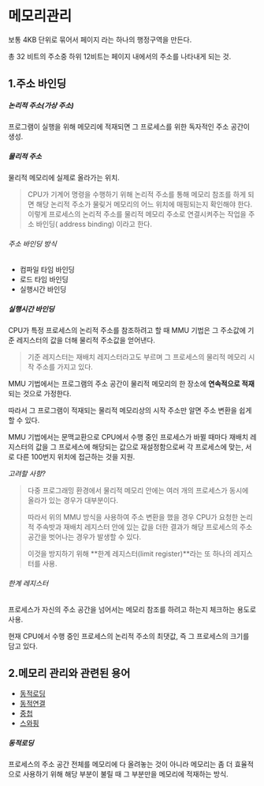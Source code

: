 메모리관리
=========

보통 4KB 단위로 묶어서 페이지 라는 하나의 행정구역을 만든다.

총 32 비트의 주소중 하위 12비트는 페이지 내에서의 주소를 나타내게 되는 것.
  
  
  
  
  



1.주소 바인딩
----


##### 논리적 주소(가상 주소)

프로그램이 실행을 위해 메모리에 적재되면 그 프로세스를 위한 독자적인 주소 공간이 생성.

##### 물리적 주소

물리적 메모리에 실제로 올라가는 위치.

> CPU가 기계어 명령을 수행하기 위해 논리적 주소를 통해 메모리 참조를 하게 되면 해당 논리적 주소가 물맂거 메모리의 어느 위치에 매핑되는지 확인해야 한다. 이렇게 프로세스의 논리적 주소를 물리적 메모리 주소로 연결시켜주는 작업을 주소 바인딩( address binding) 이라고 한다.




###### 주소 바인딩 방식

- 컴파일 타임 바인딩
- 로드 타임 바인딩
- 실행시간 바인딩




##### 실행시간 바인딩

CPU가 특정 프로세스의 논리적 주소를 참조하려고 할 때 MMU 기법은 그 주소값에 기준 레지스터의 값을 더해 물리적 주소값을 얻어낸다.

> 기준 레지스터는 재배치 레지스터라고도 부르며 그 프로세스의 물리적 메모리 시작 주소를 가지고 있다.

MMU 기법에서는 프로그램의 주소 공간이 물리적 메모리의 한 장소에 **연속적으로 적재**되는 것으로 가정한다.

따라서 그 프로그램이 적재되는 물리적 메모리상의 시작 주소만 알면 주소 변환을 쉽게 할 수 있다.

MMU 기법에서는 문맥교환으로 CPU에서 수행 중인 프로세스가 바뀔 때마다 재배치 레지스터의 값을 그 프로세스에 해당되는 값으로 재설정함으로써 각 프로세스에 맞는, 서로 다른 100번지 위치에 접근하는 것을 지원.




*고려할 사항?*

> 다중 프로그래밍 환경에서 물리적 메모리 안에는 여러 개의 프로세스가 동시에 올라가 있는 경우가 대부분이다.
>
> 따라서  위의 MMU 방식을 사용하여 주소 변환을 했을 경우 CPU가 요청한 논리적 주속밧과 재배치 레지스터 안에 있는 값을 더한 결과가 해당 프로세스의 주소 공간을 벗어나는 경우가 발생할 수 있다.
>
> 이것을 방지하기 위해 **한계 레지스터(limit register)**라는 또 하나의 레지스터를 사용.




###### 한계 레지스터

프로세스가 자신의 주소 공간을 넘어서는 메모리 참조를 하려고 하는지 체크하는 용도로 사용.

현재 CPU에서 수행 중인 프로세스의 논리적 주소의 최댓값, 즉 그 프로세스의 크기를 담고 있다.





2.메모리 관리와 관련된 용어
---


+ [동적로딩](#동적로딩)
+ [동적연결](#동적연결)
+ [중첩](#중첩)
+ [스와핑](#스와핑)



##### 동적로딩

프로세스의 주소 공간 전체를 메모리에 다 올려놓는 것이 아니라 메모리는 좀 더 효율적으로 사용하기 위해 해당 부분이 불릴 때 그 부분만을 메모리에 적재하는 방식.







